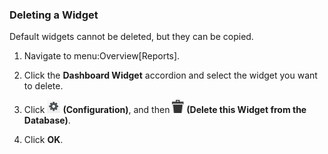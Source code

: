 ### Deleting a Widget

<div class="note">

Default widgets cannot be deleted, but they can be copied.

</div>

1.  Navigate to menu:Overview\[Reports\].

2.  Click the **Dashboard Widget** accordion and select the widget you
    want to delete.

3.  Click ![1847](/images/1847.png) **(Configuration)**, and then
    ![1861](/images/1861.png) **(Delete this Widget from the
    Database)**.

4.  Click **OK**.
